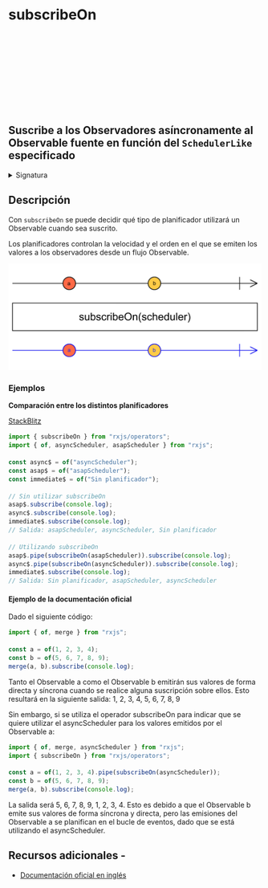 <div class="page-heading">

# subscribeOn

<a target="_blank" href="https://github.com/ReactiveX/rxjs/blob/master/src/internal/operators/subscribeOn.ts">
<svg>
  <use xlink:href="/assets/icons/github.svg#github"></use>
</svg>
</a>
</div>

<h2 class="subtitle"> Suscribe a los Observadores asíncronamente al Observable fuente en función del <code>SchedulerLike</code> especificado
</h2>

<details>
<summary>Signatura</summary>

### Firma

`subscribeOn<T>(scheduler: SchedulerLike, delay: number = 0): MonoTypeOperatorFunction<T>`

### Parámetros

<table>
<tr><td>scheduler</td><td>El <code>SchedulerLike</code> sobre el que llevar a cabo las acciones de suscripción.</td></tr>
<tr><td>delay</td><td>Opcional. El valor por defecto es 0.
Tipo: <code>number</code>.</td></tr>
</table>

### Retorna

`MonoTypeOperatorFunction<T>`: El Observable fuente modificado para que sus suscripciones ocurran en función del `SchedulerLike` especificado.

</details>

## Descripción

Con `subscribeOn` se puede decidir qué tipo de planificador utilizará un Observable cuando sea suscrito.

Los planificadores controlan la velocidad y el orden en el que se emiten los valores a los observadores desde un flujo Observable.

<img src="assets/images/marble-diagrams/utility/subscribeOn.png" alt="Diagrama de canicas del operador subscribeOn">

### Ejemplos

**Comparación entre los distintos planificadores**

<a target="_blank" href="https://stackblitz.com/edit/rxjs-subscribeon-1?file=index.ts">StackBlitz</a>

```javascript
import { subscribeOn } from "rxjs/operators";
import { of, asyncScheduler, asapScheduler } from "rxjs";

const async$ = of("asyncScheduler");
const asap$ = of("asapScheduler");
const immediate$ = of("Sin planificador");

// Sin utilizar subscribeOn
asap$.subscribe(console.log);
async$.subscribe(console.log);
immediate$.subscribe(console.log);
// Salida: asapScheduler, asyncScheduler, Sin planificador

// Utilizando subscribeOn
asap$.pipe(subscribeOn(asapScheduler)).subscribe(console.log);
async$.pipe(subscribeOn(asyncScheduler)).subscribe(console.log);
immediate$.subscribe(console.log);
// Salida: Sin planificador, asapScheduler, asyncScheduler
```

#### Ejemplo de la documentación oficial

Dado el siguiente código:

```javascript
import { of, merge } from "rxjs";

const a = of(1, 2, 3, 4);
const b = of(5, 6, 7, 8, 9);
merge(a, b).subscribe(console.log);
```

Tanto el Observable a como el Observable b emitirán sus valores de forma directa y síncrona cuando se realice alguna suscripción sobre ellos. Esto resultará en la siguiente salida: 1, 2, 3, 4, 5, 6, 7, 8, 9

Sin embargo, si se utiliza el operador subscribeOn para indicar que se quiere utilizar el asyncScheduler para los valores emitidos por el Observable a:

```javascript
import { of, merge, asyncScheduler } from "rxjs";
import { subscribeOn } from "rxjs/operators";

const a = of(1, 2, 3, 4).pipe(subscribeOn(asyncScheduler));
const b = of(5, 6, 7, 8, 9);
merge(a, b).subscribe(console.log);
```

La salida será 5, 6, 7, 8, 9, 1, 2, 3, 4. Esto es debido a que el Observable b emite sus valores de forma síncrona y directa, pero las emisiones del Observable a se planifican en el bucle de eventos, dado que se está utilizando el asyncScheduler.

## Recursos adicionales -

- [Documentación oficial en inglés](https://rxjs-dev.firebaseapp.com/api/operators/subscribeOn)
